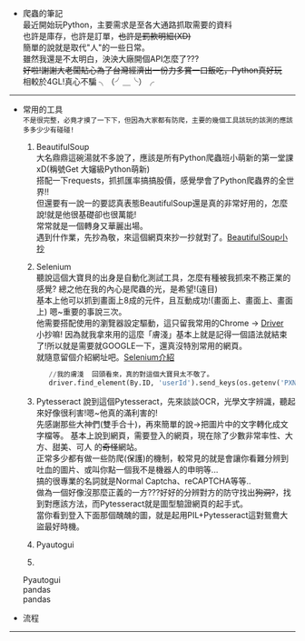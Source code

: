 * 爬蟲的筆記  
最近開始玩Python，主要需求是至各大通路抓取需要的資料  
也許是庫存，也許是訂單，~~也許是罰款明細(XD)~~  
簡單的說就是取代"人"的一些日常。  
雖然我還是不太明白，泱泱大廠開個API怎麼了???   
~~好啦!謝謝大老闆貼心為了台灣經濟出一份力多賞一口飯吃，Python真好玩~~  
相較於4GL!真心不騙 ╮（╯＿╰）╭
---
* 常用的工具  
`不是很完整，必竟才摸了一下下，但因為大家都有防爬，主要的幾個工具該玩的該測的應該多多少少有碰碰!`   
  1. BeautifulSoup  
  大名鼎鼎這碗湯就不多說了，應該是所有Python爬蟲班小萌新的第一堂課xD(稱號Get 大嬸級Python萌新)  
  搭配一下requests，抓抓匯率搞搞股價，感覺學會了Python爬蟲界的全世界!!  
  但還要有一說一的要認真表態BeautifulSoup還是真的非常好用的，怎麼說!就是他很基礎卻也很萬能!  
  常常就是一個轉身又華麗出場。  
  遇到什作業，先抄為敬，來這個網頁來抄一抄就對了。[BeautifulSoup小抄](https://beautifulsoup.readthedocs.io/zh_CN/v4.4.0/ "游標顯示")

  2. Selenium  
     聽說這個大寶貝的出身是自動化測試工具，怎麼有種被我抓來不務正業的感覺?
     總之他在我的內心是爬蟲的光，是希望!(遠目)  
     基本上他可以抓到畫面上8成的元件，且互動成功!(畫面上、畫面上、畫面上) 嗯~重要的事說三次。  
     他需要搭配使用的瀏覽器設定驅動，這只留我常用的Chrome → [Driver](https://chromedriver.chromium.org/downloads)  
     小抄嘛! 因為就我拿來用的這麼「膚淺」基本上就是記得一個語法就結束了!所以就是需要就GOOGLE一下，還真沒特別常用的網頁。    
     就隨意留個介紹網址吧。[Selenium介紹](https://www.selenium.dev/)  
    
     ```Python
        //我的膚淺  回頭看來，真的對這個大寶貝太不敬了。
        driver.find_element(By.ID, 'userId').send_keys(os.getenv('PXNAME'))
     ```
     
     
  4. Pytesseract
     說到這個Pytesseract，先來談談OCR，光學文字辨識，聽起來好像很利害!嗯~他真的滿利害的!  
     先感謝那些大神們(雙手合十)，再來簡單的說→把圖片中的文字轉化成文字檔等。
     基本上說到網頁，需要登入的網頁，現在除了少數非常率性、大方、甜美、可人 的~~奇怪~~網站。  
     正常多少都有做一些防爬(保護)的機制，較常見的就是會讓你看難分辨到吐血的圖片、或叫你點一個我不是機器人的申明等...  
     搞的很專業的名詞就是Normal Captcha、reCAPTCHA等等..  
     做為一個好像沒那麼正義的一方???好好的分辨對方的防守找出~~狗洞?~~，找到對應該方法，而Pytesseract就是圖型驗證網頁的起手式。  
     當你看到登入下面那個醜醜的圖，就是起用PIL+Pytesseract這對鴛鴦大盜最好時機。  
     
  6. Pyautogui
     
     
  7.  
   
  Pyautogui  
  pandas  
  pandas


* 流程
---

